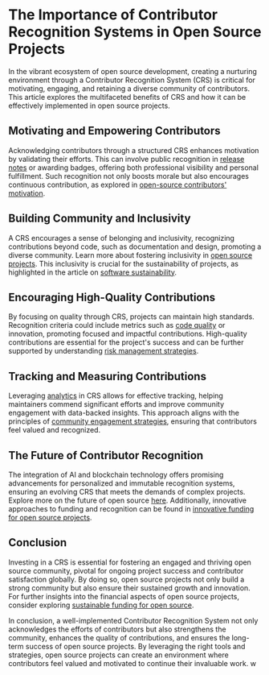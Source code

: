 # The Importance of Contributor Recognition Systems in Open Source Projects

In the vibrant ecosystem of open source development, creating a nurturing environment through a Contributor Recognition System (CRS) is critical for motivating, engaging, and retaining a diverse community of contributors. This article explores the multifaceted benefits of CRS and how it can be effectively implemented in open source projects.

## Motivating and Empowering Contributors

Acknowledging contributors through a structured CRS enhances motivation by validating their efforts. This can involve public recognition in [release notes](https://opensource.guide/how-to-contribute/#release-notes) or awarding badges, offering both professional visibility and personal fulfillment. Such recognition not only boosts morale but also encourages continuous contribution, as explored in [open-source contributors' motivation](https://www.license-token.com/wiki/open-source-contributors-motivation).

## Building Community and Inclusivity

A CRS encourages a sense of belonging and inclusivity, recognizing contributions beyond code, such as documentation and design, promoting a diverse community. Learn more about fostering inclusivity in [open source projects](https://opensource.com/open-organization/17/7/making-your-open-source-project-diverse-and-inclusive). This inclusivity is crucial for the sustainability of projects, as highlighted in the article on [software sustainability](https://www.license-token.com/wiki/software-sustainability).

## Encouraging High-Quality Contributions

By focusing on quality through CRS, projects can maintain high standards. Recognition criteria could include metrics such as [code quality](https://fredrik.anderzon.se/2019/10/19/metrics-that-matter-software-quality-metrics/) or innovation, promoting focused and impactful contributions. High-quality contributions are essential for the project's success and can be further supported by understanding [risk management strategies](https://www.license-token.com/wiki/risk-management-strategies).

## Tracking and Measuring Contributions

Leveraging [analytics](https://www.fossfor.us/foss-contributor-analytics/) in CRS allows for effective tracking, helping maintainers commend significant efforts and improve community engagement with data-backed insights. This approach aligns with the principles of [community engagement strategies](https://www.license-token.com/wiki/community-engagement-strategies), ensuring that contributors feel valued and recognized.

## The Future of Contributor Recognition

The integration of AI and blockchain technology offers promising advancements for personalized and immutable recognition systems, ensuring an evolving CRS that meets the demands of complex projects. Explore more on the future of open source [here](https://opensource.com/article/21/7/future-open-source). Additionally, innovative approaches to funding and recognition can be found in [innovative funding for open source projects](https://www.license-token.com/wiki/innovative-funding-for-open-source-projects).

## Conclusion

Investing in a CRS is essential for fostering an engaged and thriving open source community, pivotal for ongoing project success and contributor satisfaction globally. By doing so, open source projects not only build a strong community but also ensure their sustained growth and innovation. For further insights into the financial aspects of open source projects, consider exploring [sustainable funding for open source](https://www.license-token.com/wiki/sustainable-funding-for-open-source).

In conclusion, a well-implemented Contributor Recognition System not only acknowledges the efforts of contributors but also strengthens the community, enhances the quality of contributions, and ensures the long-term success of open source projects. By leveraging the right tools and strategies, open source projects can create an environment where contributors feel valued and motivated to continue their invaluable work.
w